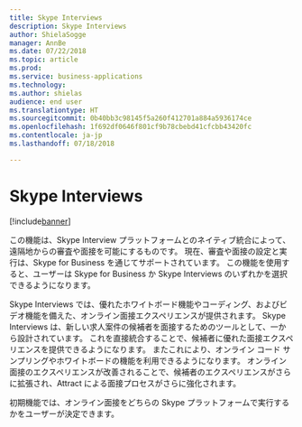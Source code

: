 ```yaml
---
title: Skype Interviews
description: Skype Interviews
author: ShielaSogge
manager: AnnBe
ms.date: 07/22/2018
ms.topic: article
ms.prod: 
ms.service: business-applications
ms.technology: 
ms.author: shielas
audience: end user
ms.translationtype: HT
ms.sourcegitcommit: 0b40bb3c98145f5a260f412701a884a5936174ce
ms.openlocfilehash: 1f692df0646f801cf9b78cbebd41cfcbb43420fc
ms.contentlocale: ja-jp
ms.lasthandoff: 07/18/2018

---
```


# <a name="skype-interviews"></a>Skype Interviews

[!include[banner](../../../includes/banner.md)]


この機能は、Skype Interview プラットフォームとのネイティブ統合によって、遠隔地からの審査や面接を可能にするものです。 現在、審査や面接の設定と実行は、Skype for Business を通じてサポートされています。 この機能を使用すると、ユーザーは Skype for Business か Skype Interviews のいずれかを選択できるようになります。

Skype Interviews では、優れたホワイトボード機能やコーディング、およびビデオ機能を備えた、オンライン面接エクスペリエンスが提供されます。 Skype Interviews は、新しい求人案件の候補者を面接するためのツールとして、一から設計されています。 これを直接統合することで、候補者に優れた面接エクスペリエンスを提供できるようになります。 またこれにより、オンライン コード サンプリングやホワイトボードの機能を利用できるようになります。 オンライン面接のエクスペリエンスが改善されることで、候補者のエクスペリエンスがさらに拡張され、Attract による面接プロセスがさらに強化されます。

初期機能では、オンライン面接をどちらの Skype プラットフォームで実行するかをユーザーが決定できます。

<!--
## Who uses this feature
The entire hiring team and the candidates.
## Availability
Cloud
## Regional availability
Global
-->

